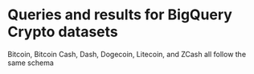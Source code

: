# Queries and results for BigQuery Crypto datasets


Bitcoin, Bitcoin Cash, Dash, Dogecoin, Litecoin, and ZCash all follow the same schema
